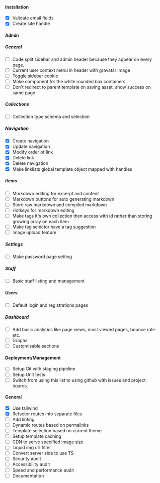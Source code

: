#### Installation
  - [x] Validate email fields
  - [x] Create site handle

#### Admin
##### General
 - [ ] Code split sidebar and admin header because they appear on every page.
 - [ ] Current user context menu in header with gravatar image
 - [ ] Toggle sidebar cookie
 - [ ] Make component for the white rounded box containers
 - [ ] Don't redirect to parent template on saving asset, show success on same page.

##### Collections
 - [ ] Collection type schema and selection
##### Navigation
 - [x] Create navigation
 - [x] Update navigation
 - [x] Modify order of link
 - [x] Delete link
 - [x] Delete navigation
 - [x] Make linklists global template object mapped with handles
##### Items
 - [ ] Markdown editing for excerpt and content
 - [ ] Markdown buttons for auto generating markdown
 - [ ] Store raw markdown and compiled markdown
 - [ ] Hotkeys for markdown editing
 - [ ] Make tags it's own collection then access with id rather than storing growing array on each item
 - [ ] Make tag selector have a tag suggestion
 - [ ] Image upload feature
##### Settings
 - [ ] Make password page setting

##### Staff
 - [ ] Basic staff listing and management

##### Users
- [ ] Default login and registrations pages

##### Dashboard
 - [ ] Add basic analytics like page views, most viewed pages, bounce rate etc.
 - [ ] Graphs
 - [ ] Customisable sections
#### Deployment/Management
 - [ ] Setup Git with staging pipeline
 - [ ] Setup Unit tests
 - [ ] Switch from using this list to using github with issues and project boards.

#### General
 - [x] Use tailwind
 - [x] Refactor routes into separate files
 - [ ] Add linting
 - [ ] Dynamic routes based on permalinks
 - [ ] Template selection based on current theme
 - [ ] Setup template caching
 - [ ] CDN to serve specified image size
 - [ ] Liquid img url filter
 - [ ] Convert server side to use TS
 - [ ] Security audit
 - [ ] Accessibility audit
 - [ ] Speed and performance audit
 - [ ] Documentation
